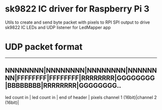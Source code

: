 # sk9822 IC driver for Raspberry Pi 3
Utils to create and send byte packet with pixels to RPI SPI output to drive sk9822 IC LEDs and UDP listener for LedMapper app

# UDP packet format
----------------------------------------------------------------------------------------------------
NNNNNNNN|NNNNNNNN|NNNNNNNN|NNNNNNNN|FFFFFFFF|FFFFFFFF|RRRRRRRR|GGGGGGGG|BBBBBBBB|RRRRRRRR|GGGGGGGG..
----------------------------------------------------------------------------------------------------
  led count in   |  led count in   |   end of header |  pixels
channel 1 (16bit)|channel 2 (16bit)|